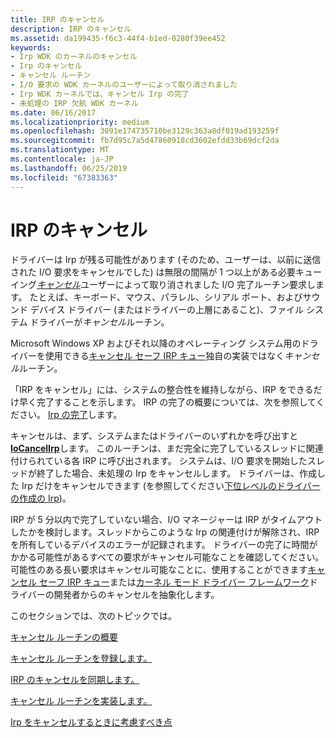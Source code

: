 ```yaml
---
title: IRP のキャンセル
description: IRP のキャンセル
ms.assetid: da199435-f6c3-44f4-b1ed-0280f39ee452
keywords:
- Irp WDK のカーネルのキャンセル
- Irp のキャンセル
- キャンセル ルーチン
- I/O 要求の WDK カーネルのユーザーによって取り消されました
- Irp WDK カーネルでは、キャンセル Irp の完了
- 未処理の IRP 欠航 WDK カーネル
ms.date: 06/16/2017
ms.localizationpriority: medium
ms.openlocfilehash: 3091e174735710be3129c363a8df019ad193259f
ms.sourcegitcommit: fb7d95c7a5d47860918cd3602efdd33b69dcf2da
ms.translationtype: MT
ms.contentlocale: ja-JP
ms.lasthandoff: 06/25/2019
ms.locfileid: "67383363"
---
```

# <a name="canceling-irps"></a>IRP のキャンセル





ドライバーは Irp が残る可能性があります (そのため、ユーザーは、以前に送信された I/O 要求をキャンセルでした) は無限の間隔が 1 つ以上がある必要キューイング[*キャンセル*](https://docs.microsoft.com/windows-hardware/drivers/ddi/content/wdm/nc-wdm-driver_cancel)ユーザーによって取り消されました I/O 完了ルーチン要求します。 たとえば、キーボード、マウス、パラレル、シリアル ポート、およびサウンド デバイス ドライバー (またはドライバーの上層にあること)、ファイル システム ドライバーが*キャンセル*ルーチン。

Microsoft Windows XP およびそれ以降のオペレーティング システム用のドライバーを使用できる[キャンセル セーフ IRP キュー](cancel-safe-irp-queues.md)独自の実装ではなく*キャンセル*ルーチン。

「IRP をキャンセル」には、システムの整合性を維持しながら、IRP をできるだけ早く完了することを示します。 IRP の完了の概要については、次を参照してください。 [Irp の完了](completing-irps.md)します。

キャンセルは、まず、システムまたはドライバーのいずれかを呼び出すと[ **IoCancelIrp**](https://docs.microsoft.com/windows-hardware/drivers/ddi/content/wdm/nf-wdm-iocancelirp)します。 このルーチンは、まだ完全に完了しているスレッドに関連付けられている各 IRP に呼び出されます。 システムは、I/O 要求を開始したスレッドが終了した場合、未処理の Irp をキャンセルします。 ドライバーは、作成した Irp だけをキャンセルできます (を参照してください[下位レベルのドライバーの作成の Irp](creating-irps-for-lower-level-drivers.md))。

IRP が 5 分以内で完了していない場合、I/O マネージャーは IRP がタイムアウトしたかを検討します。スレッドからこのような Irp の関連付けが解除され、IRP を所有しているデバイスのエラーが記録されます。 ドライバーの完了に時間がかかる可能性があるすべての要求がキャンセル可能なことを確認してください。 可能性のある長い要求はキャンセル可能なことに、使用することができます[キャンセル セーフ IRP キュー](cancel-safe-irp-queues.md)または[カーネル モード ドライバー フレームワーク](https://docs.microsoft.com/windows-hardware/drivers/wdf/design-guide)ドライバーの開発者からのキャンセルを抽象化します。

このセクションでは、次のトピックでは。

[キャンセル ルーチンの概要](introduction-to-cancel-routines.md)

[キャンセル ルーチンを登録します。](registering-a-cancel-routine.md)

[IRP のキャンセルを同期します。](synchronizing-irp-cancellation.md)

[キャンセル ルーチンを実装します。](implementing-a-cancel-routine.md)

[Irp をキャンセルするときに考慮すべき点](points-to-consider-when-canceling-irps.md)

 

 




